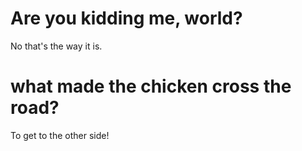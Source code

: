 # Are you kidding me, world?

No that's the way it is.

# what made the chicken cross the road?

To get to the other side!